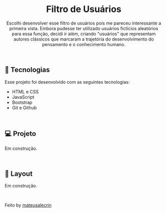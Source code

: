<h1 align="center"> Filtro de Usuários </h1>

<p align="center">
Escolhi desenvolver esse filtro de usuários pois me pareceu interessante a primeira vista. Embora pudesse ter utilizado usuários fictícios aleatórios 
para essa função, decidi ir além, criando "usuários" que representam autores clássicos que marcaram a trajetória do 
desenvolvimento do pensamento e o conhecimento humano.<br/>
</p>

<p align="center">
<!--   <img width="70%" height="70%" alt="projeto Grécia Antiga" src="https://user-images.githubusercontent.com/105462293/222000915-9fa9ade7-3f5e-4afe-9718-d0df1ef28178.png" > -->
</p>

<br/>

## 🚀 Tecnologias

Esse projeto foi desenvolvido com as seguintes tecnologias:

- HTML e CSS
- JavaScript
- Bootstrap
- Git e Github

<br/>

## 💻 Projeto

Em construção.

<br/>

## 🔖 Layout

Em construção.

<br/>

Feito by [mateusalecrin](https://www.linkedin.com/in/mateus-alecrin-909601164/)